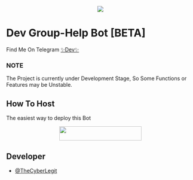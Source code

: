 <p align="center">
  <img src="https://telegra.ph/file/c3aed0bc0eb153a9ef0c6.jpg">
</p>

# Dev Group-Help Bot [BETA]
Find Me On Telegram [✨Dev✨](https://t.me/DevManager_Robot)

### NOTE 
The Project is currently under Development Stage, 
So Some Functions or Features may be Unstable.

## How To Host
The easiest way to deploy this Bot
<p align="center"><a href="https://heroku.com/deploy?template=https://github.com/Samarth-Dubey/DevManagementRobot"> <img src="https://img.shields.io/badge/Deploy%20To%20Heroku-black?style=for-the-badge&logo=heroku" width="220" height="38.45"/></a></p>
 
## Developer
   - [@TheCyberLegit](https://t.me/TheCyberLegit)
